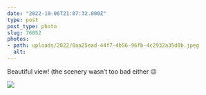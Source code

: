 ```yaml
---
date: "2022-10-06T21:07:32.000Z"
type: post 
post_type: photo
slug: 76052
photos: 
- path: uploads/2022/8aa25ead-44f7-4b56-96fb-4c2932a35d0b.jpeg
  alt: 
---
```

Beautiful view! (the scenery wasn’t too bad either 😉


![](/uploads/2022/8aa25ead-44f7-4b56-96fb-4c2932a35d0b.jpeg)
